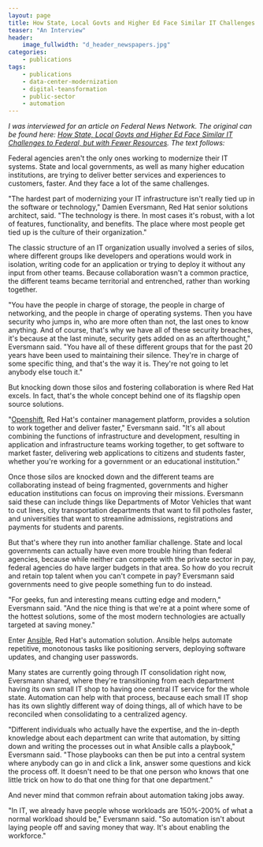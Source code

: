 ```yaml
---
layout: page
title: How State, Local Govts and Higher Ed Face Similar IT Challenges to Federal, but with Fewer Resources
teaser: "An Interview"
header:
    image_fullwidth: "d_header_newspapers.jpg"
categories:
    - publications
tags:
    - publications
    - data-center-modernization
    - digital-teansformation
    - public-sector
    - automation
---
```


*I was interviewed for an article on Federal News Network.  The original can be found here: [How State, Local Govts and Higher Ed Face Similar IT Challenges to Federal, but with Fewer Resources](https://federalnewsnetwork.com/open-first/2019/12/how-state-local-govts-and-higher-ed-face-similar-it-challenges-to-federal-but-with-fewer-resources/).  The text follows:*

Federal agencies aren't the only ones working to modernize their IT systems. State and local governments, as well as many higher education institutions, are trying to deliver better services and experiences to customers, faster. And they face a lot of the same challenges.

"The hardest part of modernizing your IT infrastructure isn't really tied up in the software or technology," Damien Eversmann, Red Hat senior solutions architect, said. "The technology is there. In most cases it's robust, with a lot of features, functionality, and benefits. The place where most people get tied up is the culture of their organization."

The classic structure of an IT organization usually involved a series of silos, where different groups like developers and operations would work in isolation, writing code for an application or trying to deploy it without any input from other teams. Because collaboration wasn't a common practice, the different teams became territorial and entrenched, rather than working together.

"You have the people in charge of storage, the people in charge of networking, and the people in charge of operating systems. Then you have security who jumps in, who are more often than not, the last ones to know anything. And of course, that's why we have all of these security breaches, it's because at the last minute, security gets added on as an afterthought," Eversmann said. "You have all of these different groups that for the past 20 years have been used to maintaining their silence. They're in charge of some specific thing, and that's the way it is. They're not going to let anybody else touch it."

But knocking down those silos and fostering collaboration is where Red Hat excels. In fact, that's the whole concept behind one of its flagship open source solutions.

"[Openshift](https://www.redhat.com/en/technologies/cloud-computing/openshift), Red Hat's container management platform, provides a solution to work together and deliver faster," Eversmann said. "It's all about combining the functions of infrastructure and development, resulting in application and infrastructure teams working together, to get software to market faster, delivering web applications to citizens and students faster, whether you're working for a government or an educational institution."

Once those silos are knocked down and the different teams are collaborating instead of being fragmented, governments and higher education institutions can focus on improving their missions. Eversmann said these can include things like Departments of Motor Vehicles that want to cut lines, city transportation departments that want to fill potholes faster, and universities that want to streamline admissions, registrations and payments for students and parents.

But that's where they run into another familiar challenge. State and local governments can actually have even more trouble hiring than federal agencies, because while neither can compete with the private sector in pay, federal agencies do have larger budgets in that area. So how do you recruit and retain top talent when you can't compete in pay? Eversmann said governments need to give people something fun to do instead.

"For geeks, fun and interesting means cutting edge and modern," Eversmann said. "And the nice thing is that we're at a point where some of the hottest solutions, some of the most modern technologies are actually targeted at saving money."

Enter [Ansible](https://www.redhat.com/en/technologies/management/ansible), Red Hat's automation solution. Ansible helps automate repetitive, monotonous tasks like positioning servers, deploying software updates, and changing user passwords.

Many states are currently going through IT consolidation right now, Eversmann shared, where they're transitioning from each department having its own small IT shop to having one central IT service for the whole state. Automation can help with that process, because each small IT shop has its own slightly different way of doing things, all of which have to be reconciled when consolidating to a centralized agency.

"Different individuals who actually have the expertise, and the in-depth knowledge about each department can write that automation, by sitting down and writing the processes out in what Ansible calls a playbook," Eversmann said. "Those playbooks can then be put into a central system where anybody can go in and click a link, answer some questions and kick the process off. It doesn't need to be that one person who knows that one little trick on how to do that one thing for that one department."

And never mind that common refrain about automation taking jobs away.

"In IT, we already have people whose workloads are 150%-200% of what a normal workload should be," Eversmann said. "So automation isn't about laying people off and saving money that way. It's about enabling the workforce."